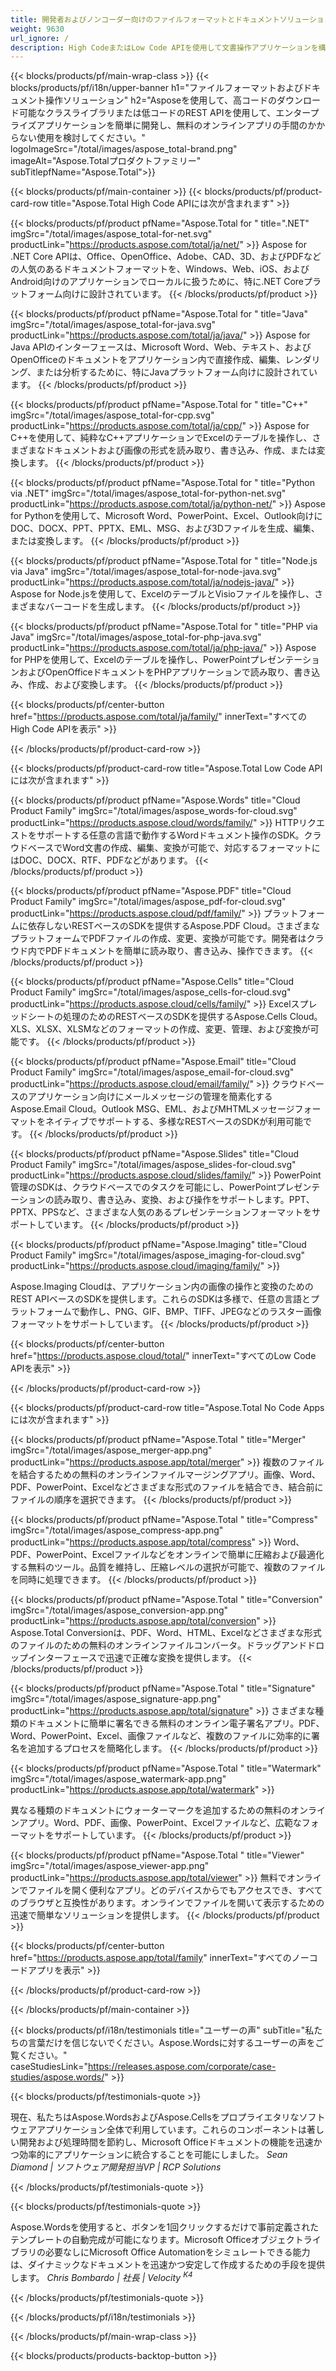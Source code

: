 ```yaml
---
title: 開発者およびノンコーダー向けのファイルフォーマットとドキュメントソリューション
weight: 9630
url_ignore: /
description: High CodeまたはLow Code APIを使用して文書操作アプリケーションを構築するか、単にクロスプラットフォームアプリを使用して100以上のファイル形式を表示、比較、検査、または変換します。文書処理APIおよびソフトウェアソリューションの先導プロバイダであるAsposeを探索してください。
---
```


{{< blocks/products/pf/main-wrap-class >}}
{{< blocks/products/pf/i18n/upper-banner h1="ファイルフォーマットおよびドキュメント操作ソリューション" h2="Asposeを使用して、高コードのダウンロード可能なクラスライブラリまたは低コードのREST APIを使用して、エンタープライズアプリケーションを簡単に開発し、無料のオンラインアプリの手間のかからない使用を検討してください。" logoImageSrc="/total/images/aspose_total-brand.png" imageAlt="Aspose.Totalプロダクトファミリー" subTitlepfName="Aspose.Total">}}

{{< blocks/products/pf/main-container >}}
{{< blocks/products/pf/product-card-row title="Aspose.Total High Code APIには次が含まれます" >}}

{{< blocks/products/pf/product pfName="Aspose.Total for " title=".NET" imgSrc="/total/images/aspose_total-for-net.svg" productLink="https://products.aspose.com/total/ja/net/" >}}
Aspose for .NET Core APIは、Office、OpenOffice、Adobe、CAD、3D、およびPDFなどの人気のあるドキュメントフォーマットを、Windows、Web、iOS、およびAndroid向けのアプリケーションでローカルに扱うために、特に.NET Coreプラットフォーム向けに設計されています。
{{< /blocks/products/pf/product >}}

{{< blocks/products/pf/product pfName="Aspose.Total for " title="Java" imgSrc="/total/images/aspose_total-for-java.svg" productLink="https://products.aspose.com/total/ja/java/" >}}
Aspose for Java APIのインターフェースは、Microsoft Word、Web、テキスト、およびOpenOfficeのドキュメントをアプリケーション内で直接作成、編集、レンダリング、または分析するために、特にJavaプラットフォーム向けに設計されています。
{{< /blocks/products/pf/product >}}

{{< blocks/products/pf/product pfName="Aspose.Total for " title="C++" imgSrc="/total/images/aspose_total-for-cpp.svg" productLink="https://products.aspose.com/total/ja/cpp/" >}}
Aspose for C++を使用して、純粋なC++アプリケーションでExcelのテーブルを操作し、さまざまなドキュメントおよび画像の形式を読み取り、書き込み、作成、または変換します。
{{< /blocks/products/pf/product >}}

{{< blocks/products/pf/product pfName="Aspose.Total for " title="Python via .NET" imgSrc="/total/images/aspose_total-for-python-net.svg" productLink="https://products.aspose.com/total/ja/python-net/" >}}
Aspose for Pythonを使用して、Microsoft Word、PowerPoint、Excel、Outlook向けにDOC、DOCX、PPT、PPTX、EML、MSG、および3Dファイルを生成、編集、または変換します。
{{< /blocks/products/pf/product >}}

{{< blocks/products/pf/product pfName="Aspose.Total for " title="Node.js via Java" imgSrc="/total/images/aspose_total-for-node-java.svg" productLink="https://products.aspose.com/total/ja/nodejs-java/" >}}
Aspose for Node.jsを使用して、ExcelのテーブルとVisioファイルを操作し、さまざまなバーコードを生成します。
{{< /blocks/products/pf/product >}}

{{< blocks/products/pf/product pfName="Aspose.Total for " title="PHP via Java" imgSrc="/total/images/aspose_total-for-php-java.svg" productLink="https://products.aspose.com/total/ja/php-java/" >}}
Aspose for PHPを使用して、Excelのテーブルを操作し、PowerPointプレゼンテーションおよびOpenOfficeドキュメントをPHPアプリケーションで読み取り、書き込み、作成、および変換します。
{{< /blocks/products/pf/product >}}

{{< blocks/products/pf/center-button href="https://products.aspose.com/total/ja/family/" innerText="すべてのHigh Code APIを表示" >}}

{{< /blocks/products/pf/product-card-row >}}

{{< blocks/products/pf/product-card-row title="Aspose.Total Low Code APIには次が含まれます" >}}

{{< blocks/products/pf/product pfName="Aspose.Words" title="Cloud Product Family" imgSrc="/total/images/aspose_words-for-cloud.svg" productLink="https://products.aspose.cloud/words/family/" >}}
HTTPリクエストをサポートする任意の言語で動作するWordドキュメント操作のSDK。クラウドベースでWord文書の作成、編集、変換が可能で、対応するフォーマットにはDOC、DOCX、RTF、PDFなどがあります。
{{< /blocks/products/pf/product >}}

{{< blocks/products/pf/product pfName="Aspose.PDF" title="Cloud Product Family" imgSrc="/total/images/aspose_pdf-for-cloud.svg" productLink="https://products.aspose.cloud/pdf/family/" >}}
プラットフォームに依存しないRESTベースのSDKを提供するAspose.PDF Cloud。さまざまなプラットフォームでPDFファイルの作成、変更、変換が可能です。開発者はクラウド内でPDFドキュメントを簡単に読み取り、書き込み、操作できます。
{{< /blocks/products/pf/product >}}

{{< blocks/products/pf/product pfName="Aspose.Cells" title="Cloud Product Family" imgSrc="/total/images/aspose_cells-for-cloud.svg" productLink="https://products.aspose.cloud/cells/family/" >}}
Excelスプレッドシートの処理のためのRESTベースのSDKを提供するAspose.Cells Cloud。XLS、XLSX、XLSMなどのフォーマットの作成、変更、管理、および変換が可能です。
{{< /blocks/products/pf/product >}}

{{< blocks/products/pf/product pfName="Aspose.Email" title="Cloud Product Family" imgSrc="/total/images/aspose_email-for-cloud.svg" productLink="https://products.aspose.cloud/email/family/" >}}
クラウドベースのアプリケーション向けにメールメッセージの管理を簡素化するAspose.Email Cloud。Outlook MSG、EML、およびMHTMLメッセージフォーマットをネイティブでサポートする、多様なRESTベースのSDKが利用可能です。
{{< /blocks/products/pf/product >}}

{{< blocks/products/pf/product pfName="Aspose.Slides" title="Cloud Product Family" imgSrc="/total/images/aspose_slides-for-cloud.svg" productLink="https://products.aspose.cloud/slides/family/" >}}
PowerPoint管理のSDKは、クラウドベースでのタスクを可能にし、PowerPointプレゼンテーションの読み取り、書き込み、変換、および操作をサポートします。PPT、PPTX、PPSなど、さまざまな人気のあるプレゼンテーションフォーマットをサポートしています。
{{< /blocks/products/pf/product >}}

{{< blocks/products/pf/product pfName="Aspose.Imaging" title="Cloud Product Family" imgSrc="/total/images/aspose_imaging-for-cloud.svg" productLink="https://products.aspose.cloud/imaging/family/" >}}

Aspose.Imaging Cloudは、アプリケーション内の画像の操作と変換のためのREST APIベースのSDKを提供します。これらのSDKは多様で、任意の言語とプラットフォームで動作し、PNG、GIF、BMP、TIFF、JPEGなどのラスター画像フォーマットをサポートしています。
{{< /blocks/products/pf/product >}}

{{< blocks/products/pf/center-button href="https://products.aspose.cloud/total/" innerText="すべてのLow Code APIを表示" >}}

{{< /blocks/products/pf/product-card-row >}}

{{< blocks/products/pf/product-card-row title="Aspose.Total No Code Appsには次が含まれます" >}}

{{< blocks/products/pf/product pfName="Aspose.Total " title="Merger" imgSrc="/total/images/aspose_merger-app.png" productLink="https://products.aspose.app/total/merger" >}}
複数のファイルを結合するための無料のオンラインファイルマージングアプリ。画像、Word、PDF、PowerPoint、Excelなどさまざまな形式のファイルを結合でき、結合前にファイルの順序を選択できます。
{{< /blocks/products/pf/product >}}

{{< blocks/products/pf/product pfName="Aspose.Total " title="Compress" imgSrc="/total/images/aspose_compress-app.png" productLink="https://products.aspose.app/total/compress" >}}
Word、PDF、PowerPoint、Excelファイルなどをオンラインで簡単に圧縮および最適化する無料のツール。品質を維持し、圧縮レベルの選択が可能で、複数のファイルを同時に処理できます。
{{< /blocks/products/pf/product >}}

{{< blocks/products/pf/product pfName="Aspose.Total " title="Conversion" imgSrc="/total/images/aspose_conversion-app.png" productLink="https://products.aspose.app/total/conversion" >}}
Aspose.Total Conversionは、PDF、Word、HTML、Excelなどさまざまな形式のファイルのための無料のオンラインファイルコンバータ。ドラッグアンドドロップインターフェースで迅速で正確な変換を提供します。
{{< /blocks/products/pf/product >}}

{{< blocks/products/pf/product pfName="Aspose.Total " title="Signature" imgSrc="/total/images/aspose_signature-app.png" productLink="https://products.aspose.app/total/signature" >}}
さまざまな種類のドキュメントに簡単に署名できる無料のオンライン電子署名アプリ。PDF、Word、PowerPoint、Excel、画像ファイルなど、複数のファイルに効率的に署名を追加するプロセスを簡略化します。
{{< /blocks/products/pf/product >}}

{{< blocks/products/pf/product pfName="Aspose.Total " title="Watermark" imgSrc="/total/images/aspose_watermark-app.png" productLink="https://products.aspose.app/total/watermark" >}}

異なる種類のドキュメントにウォーターマークを追加するための無料のオンラインアプリ。Word、PDF、画像、PowerPoint、Excelファイルなど、広範なフォーマットをサポートしています。
{{< /blocks/products/pf/product >}}

{{< blocks/products/pf/product pfName="Aspose.Total " title="Viewer" imgSrc="/total/images/aspose_viewer-app.png" productLink="https://products.aspose.app/total/viewer" >}}
無料でオンラインでファイルを開く便利なアプリ。どのデバイスからでもアクセスでき、すべてのブラウザと互換性があります。オンラインでファイルを開いて表示するための迅速で簡単なソリューションを提供します。
{{< /blocks/products/pf/product >}}

{{< blocks/products/pf/center-button href="https://products.aspose.app/total/family" innerText="すべてのノーコードアプリを表示" >}}

{{< /blocks/products/pf/product-card-row >}}

{{< /blocks/products/pf/main-container >}}

{{< blocks/products/pf/i18n/testimonials title="ユーザーの声" subTitle="私たちの言葉だけを信じないでください。Aspose.Wordsに対するユーザーの声をご覧ください。" caseStudiesLink="https://releases.aspose.com/corporate/case-studies/aspose.words/" >}}

{{< blocks/products/pf/testimonials-quote >}}
<p class="first">
現在、私たちはAspose.WordsおよびAspose.Cellsをプロプライエタリなソフトウェアアプリケーション全体で利用しています。これらのコンポーネントは著しい開発および処理時間を節約し、Microsoft Officeドキュメントの機能を迅速かつ効率的にアプリケーションに統合することを可能にしました。
<em>
  Sean Diamond | ソフトウェア開発担当VP | RCP Solutions
</em>
</p>

{{< /blocks/products/pf/testimonials-quote >}}

{{< blocks/products/pf/testimonials-quote >}}
<p class="second">
Aspose.Wordsを使用すると、ボタンを1回クリックするだけで事前定義されたテンプレートの自動完成が可能になります。Microsoft Officeオブジェクトライブラリの必要なしにMicrosoft Office Automationをシミュレートできる能力は、ダイナミックなドキュメントを迅速かつ安定して作成するための手段を提供します。
<em>
  Chris Bombardo | 社長 | Velocity
  <sup>
   K4
  </sup>
</em>
</p>

{{< /blocks/products/pf/testimonials-quote >}}

{{< /blocks/products/pf/i18n/testimonials >}}

{{< /blocks/products/pf/main-wrap-class >}}

{{< blocks/products/products-backtop-button >}}

